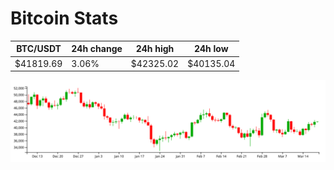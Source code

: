 # Bitcoin Stats

BTC/USDT|24h change|24h high|24h low|
|---|---|---|---|
|$41819.69|3.06%|$42325.02|$40135.04|

<img src="./chart.svg">
